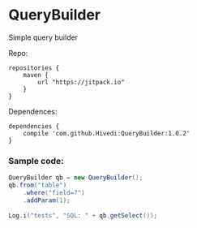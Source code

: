 # QueryBuilder
Simple query builder

Repo:
```
repositories {
	maven {
		url "https://jitpack.io"
	}
}
```

Dependences:
```
dependencies {
	compile 'com.github.Hivedi:QueryBuilder:1.0.2'
}
```


### Sample code:
```java
QueryBuilder qb = new QueryBuilder();
qb.from("table")
	.where("field=?")
	.addParam(1);
	
Log.i("tests", "SQL: " + qb.getSelect());
```

